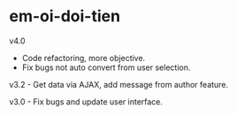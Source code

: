 # em-oi-doi-tien
v4.0 
* Code refactoring, more objective.
* Fix bugs not auto convert from user selection.
     
v3.2 - Get data via AJAX, add message from author feature.

v3.0 - Fix bugs and update user interface.

